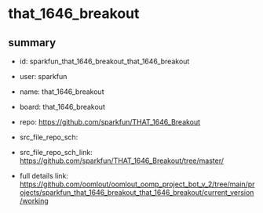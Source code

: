 # that_1646_breakout
 
## summary 
* id: sparkfun_that_1646_breakout_that_1646_breakout
* user: sparkfun
* name: that_1646_breakout
* board: that_1646_breakout
* repo: https://github.com/sparkfun/THAT_1646_Breakout



* src_file_repo_sch: 
* src_file_repo_sch_link: https://github.com/sparkfun/THAT_1646_Breakout/tree/master/
* full details link: https://github.com/oomlout/oomlout_oomp_project_bot_v_2/tree/main/projects/sparkfun_that_1646_breakout_that_1646_breakout/current_version/working  







